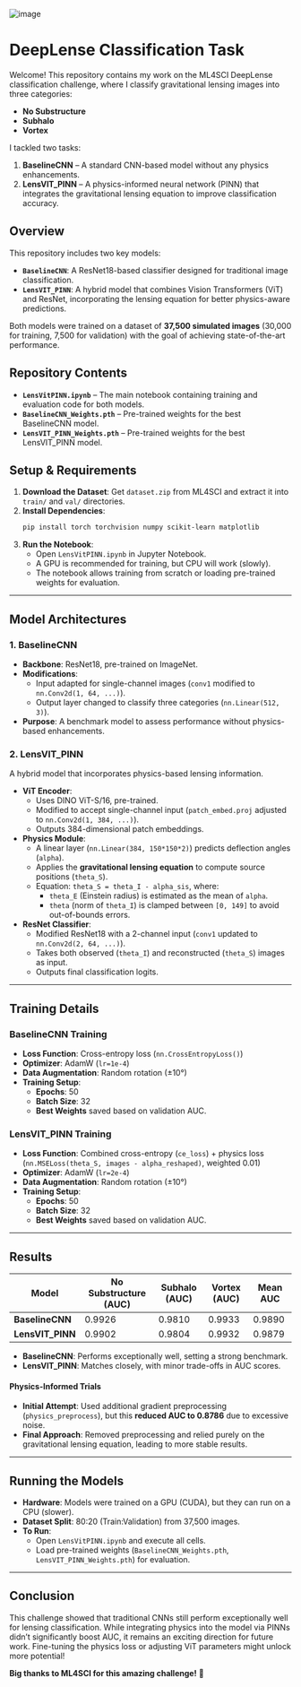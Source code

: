 ![image](https://github.com/user-attachments/assets/31c65cd5-840d-4924-b40d-011f23c9553d)


# DeepLense Classification Task

Welcome! This repository contains my work on the ML4SCI DeepLense classification challenge, where I classify gravitational lensing images into three categories:

- **No Substructure**
- **Subhalo**
- **Vortex**

I tackled two tasks:
1. **BaselineCNN** – A standard CNN-based model without any physics enhancements.
2. **LensVIT_PINN** – A physics-informed neural network (PINN) that integrates the gravitational lensing equation to improve classification accuracy.

## Overview
This repository includes two key models:

- **`BaselineCNN`**: A ResNet18-based classifier designed for traditional image classification.
- **`LensVIT_PINN`**: A hybrid model that combines Vision Transformers (ViT) and ResNet, incorporating the lensing equation for better physics-aware predictions.

Both models were trained on a dataset of **37,500 simulated images** (30,000 for training, 7,500 for validation) with the goal of achieving state-of-the-art performance.

## Repository Contents
- **`LensVitPINN.ipynb`** – The main notebook containing training and evaluation code for both models.
- **`BaselineCNN_Weights.pth`** – Pre-trained weights for the best BaselineCNN model.
- **`LensVIT_PINN_Weights.pth`** – Pre-trained weights for the best LensVIT_PINN model.

## Setup & Requirements
1. **Download the Dataset**: Get `dataset.zip` from ML4SCI and extract it into `train/` and `val/` directories.
2. **Install Dependencies**:
   ```bash
   pip install torch torchvision numpy scikit-learn matplotlib
   ```
3. **Run the Notebook**:
   - Open `LensVitPINN.ipynb` in Jupyter Notebook.
   - A GPU is recommended for training, but CPU will work (slowly).
   - The notebook allows training from scratch or loading pre-trained weights for evaluation.

---

## Model Architectures
### 1. BaselineCNN
- **Backbone**: ResNet18, pre-trained on ImageNet.
- **Modifications**:
  - Input adapted for single-channel images (`conv1` modified to `nn.Conv2d(1, 64, ...)`).
  - Output layer changed to classify three categories (`nn.Linear(512, 3)`).
- **Purpose**: A benchmark model to assess performance without physics-based enhancements.

### 2. LensVIT_PINN
A hybrid model that incorporates physics-based lensing information.

- **ViT Encoder**:
  - Uses DINO ViT-S/16, pre-trained.
  - Modified to accept single-channel input (`patch_embed.proj` adjusted to `nn.Conv2d(1, 384, ...)`).
  - Outputs 384-dimensional patch embeddings.
- **Physics Module**:
  - A linear layer (`nn.Linear(384, 150*150*2)`) predicts deflection angles (`alpha`).
  - Applies the **gravitational lensing equation** to compute source positions (`theta_S`).
  - Equation: `theta_S = theta_I - alpha_sis`, where:
    - `theta_E` (Einstein radius) is estimated as the mean of `alpha`.
    - `theta` (norm of `theta_I`) is clamped between `[0, 149]` to avoid out-of-bounds errors.
- **ResNet Classifier**:
  - Modified ResNet18 with a 2-channel input (`conv1` updated to `nn.Conv2d(2, 64, ...)`).
  - Takes both observed (`theta_I`) and reconstructed (`theta_S`) images as input.
  - Outputs final classification logits.

---

## Training Details
### BaselineCNN Training
- **Loss Function**: Cross-entropy loss (`nn.CrossEntropyLoss()`)
- **Optimizer**: AdamW (`lr=1e-4`)
- **Data Augmentation**: Random rotation (±10°)
- **Training Setup**:
  - **Epochs**: 50
  - **Batch Size**: 32
  - **Best Weights** saved based on validation AUC.

### LensVIT_PINN Training
- **Loss Function**: Combined cross-entropy (`ce_loss`) + physics loss (`nn.MSELoss(theta_S, images - alpha_reshaped)`, weighted 0.01)
- **Optimizer**: AdamW (`lr=2e-4`)
- **Data Augmentation**: Random rotation (±10°)
- **Training Setup**:
  - **Epochs**: 50
  - **Batch Size**: 32
  - **Best Weights** saved based on validation AUC.

---

## Results
| Model           | No Substructure (AUC) | Subhalo (AUC) | Vortex (AUC) | Mean AUC |
|-----------------|-----------------------|---------------|--------------|----------|
| **BaselineCNN** | 0.9926                | 0.9810        | 0.9933       | 0.9890   |
| **LensVIT_PINN**| 0.9902                | 0.9804        | 0.9932       | 0.9879   |

- **BaselineCNN**: Performs exceptionally well, setting a strong benchmark.
- **LensVIT_PINN**: Matches closely, with minor trade-offs in AUC scores.

#### Physics-Informed Trials
- **Initial Attempt**: Used additional gradient preprocessing (`physics_preprocess`), but this **reduced AUC to 0.8786** due to excessive noise.
- **Final Approach**: Removed preprocessing and relied purely on the gravitational lensing equation, leading to more stable results.

---

## Running the Models
- **Hardware**: Models were trained on a GPU (CUDA), but they can run on a CPU (slower).
- **Dataset Split**: 80:20 (Train:Validation) from 37,500 images.
- **To Run**:
  - Open `LensVitPINN.ipynb` and execute all cells.
  - Load pre-trained weights (`BaselineCNN_Weights.pth`, `LensVIT_PINN_Weights.pth`) for evaluation.

---

## Conclusion
This challenge showed that traditional CNNs still perform exceptionally well for lensing classification. While integrating physics into the model via PINNs didn’t significantly boost AUC, it remains an exciting direction for future work. Fine-tuning the physics loss or adjusting ViT parameters might unlock more potential!

**Big thanks to ML4SCI for this amazing challenge!** 🚀

